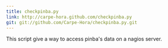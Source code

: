```yaml
---
title: checkpinba.py
link: http://carpe-hora.github.com/checkpinba.py
git: git://github.com/Carpe-Hora/checkpinba.py.git
---
```

This script give a way to access  pinba's data on a nagios server.
